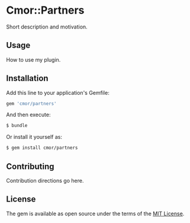# Cmor::Partners
Short description and motivation.

## Usage
How to use my plugin.

## Installation
Add this line to your application's Gemfile:

```ruby
gem 'cmor/partners'
```

And then execute:
```bash
$ bundle
```

Or install it yourself as:
```bash
$ gem install cmor/partners
```

## Contributing
Contribution directions go here.

## License
The gem is available as open source under the terms of the [MIT License](https://opensource.org/licenses/MIT).
